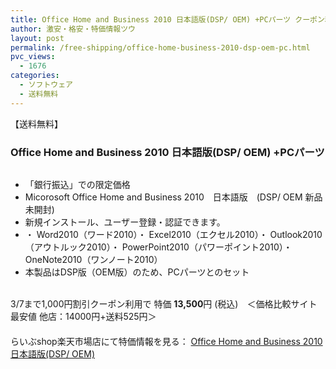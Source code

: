 ```yaml
---
title: Office Home and Business 2010 日本語版(DSP/ OEM) +PCパーツ クーポン利用で特価13500円！送料無料！
author: 激安・格安・特価情報ツウ
layout: post
permalink: /free-shipping/office-home-business-2010-dsp-oem-pc.html
pvc_views:
  - 1676
categories:
  - ソフトウェア
  - 送料無料
---
```

【送料無料】  


### Office Home and Business 2010 日本語版(DSP/ OEM) +PCパーツ

<div class="img-bg2 img_L">
  <a href="http://hb.afl.rakuten.co.jp/hgc/0f457584.f8d6bada.0f457585.54e6f8d4/?pc=http%3a%2f%2fitem.rakuten.co.jp%2flcs-live%2f10001025%2f%3fscid%3daf_ich_link_img&#038;m=http%3a%2f%2fm.rakuten.co.jp%2flcs-live%2fi%2f10001025%2f" target="_blank"><img src="http://hbb.afl.rakuten.co.jp/hgb/?pc=http%3a%2f%2fthumbnail.image.rakuten.co.jp%2f%400_mall%2flcs-live%2fcabinet%2f01706198%2fimg65430217.jpg%3f_ex%3d128x128&#038;m=http%3a%2f%2fthumbnail.image.rakuten.co.jp%2f%400_mall%2flcs-live%2fcabinet%2f01706198%2fimg65430217.jpg" border="0" title="" alt="" /></a>
</div>

<!--more-->

  * 「銀行振込」での限定価格
  * Micorosoft Office Home and Business 2010　日本語版　(DSP/ OEM 新品未開封)
  * 新規インストール、ユーザー登録・認証できます。
  * ・ Word2010（ワード2010）・ Excel2010（エクセル2010）・ Outlook2010（アウトルック2010）・ PowerPoint2010（パワーポイント2010）・ OneNote2010（ワンノート2010）
  * 本製品はDSP版（OEM版）のため、PCパーツとのセット

<br clear="all" />3/7まで1,000円割引クーポン利用で 特価 <span class="tokka-price"><strong>13,500</strong></span>円 (税込)　＜価格比較サイト最安値 他店：14000円+送料525円＞  
　　  
らいぶshop楽天市場店にて特価情報を見る： <a href="http://hb.afl.rakuten.co.jp/hgc/0f457584.f8d6bada.0f457585.54e6f8d4/?pc=http%3a%2f%2fitem.rakuten.co.jp%2flcs-live%2f10001025%2f%3fscid%3daf_ich_link_img&#038;m=http%3a%2f%2fm.rakuten.co.jp%2flcs-live%2fi%2f10001025%2f" target="_blank"><span class="fs150p">Office Home and Business 2010 日本語版(DSP/ OEM)</span></a>